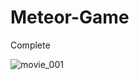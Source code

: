 # Meteor-Game
Complete


![movie_001](https://user-images.githubusercontent.com/101981875/162935330-ae038c3c-b1f9-4c5c-8877-dff74236f041.gif)
